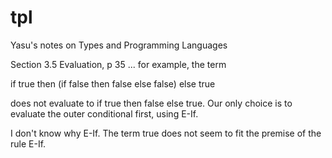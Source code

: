 # tpl
Yasu's notes on Types and Programming Languages

Section 3.5 Evaluation, p 35
... for example, the term

if true then (if false then false else false) else true

does not evaluate to if true then false else true.  Our only choice is to
evaluate the outer conditional first, using E-If.

I don't know why E-If.  The term true does not seem to fit the premise of the rule E-If.
